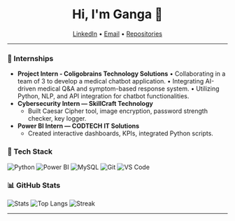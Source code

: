 <h1 align="center">Hi, I'm Ganga 👋</h1>

<p align="center">
  <a href="https://www.linkedin.com/in/gangaa97">LinkedIn</a> •
  <a href="mailto:gangaa.0297@gmail.com">Email</a> •
  <a href="https://github.com/Ganga-zeha?tab=repositories">Repositories</a>
</p>

---

### 💼 Internships
- **Project Intern - Coligobrains Technology Solutions**
   • Collaborating in a team of 3 to develop a medical chatbot application. 
   • Integrating AI-driven medical Q&A and symptom-based response system. 
   • Utilizing Python, NLP, and API integration for chatbot functionalities.
- **Cybersecurity Intern — SkillCraft Technology**
  - Built Caesar Cipher tool, image encryption, password strength checker, key logger.
- **Power BI Intern — CODTECH IT Solutions**
  - Created interactive dashboards, KPIs, integrated Python scripts.

### 🧰 Tech Stack
![Python](https://img.shields.io/badge/Python-blue?logo=python)
![Power BI](https://img.shields.io/badge/Power%20BI-yellow?logo=powerbi)
![MySQL](https://img.shields.io/badge/MySQL-orange?logo=mysql)
![Git](https://img.shields.io/badge/Git-black?logo=git)
![VS Code](https://img.shields.io/badge/VS%20Code-blue?logo=visualstudiocode)

### 📊 GitHub Stats
![Stats](https://github-readme-stats.vercel.app/api?username=Ganga-zeha&show_icons=true&theme=default)
![Top Langs](https://github-readme-stats.vercel.app/api/top-langs/?username=Ganga-zeha&layout=compact)
![Streak](https://streak-stats.demolab.com/?user=Ganga-zeha)

---
